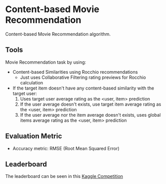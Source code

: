 # Content-based Movie Recommendation

Content-based Movie Recommendation algorithm.

## Tools

Movie Recommendation task by using:

- Content-based Similarities using Rocchio recommendations
  - Just uses Collaborative Filtering rating previews for Rocchio calculation
- If the target item doesn't have any content-based similarity with the target user:
  1. Uses target user average rating as the <user, item> prediction
  2. If the user average doesn't exists, use target item average rating as the <user, item> prediction
  3. If the user average nor the item average doesn't exists, uses global items average rating as the <user, item> prediction
  
## Evaluation Metric
  
- Accuracy metric: RMSE (Root Mean Squared Error)

## Leaderboard

The leaderboard can be seen in this [Kaggle Competition](https://www.kaggle.com/c/recsys-20191-cbmr/leaderboard)
